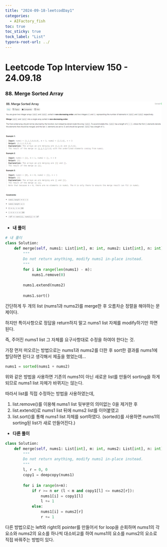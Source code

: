 ```yaml
---
title: "2024-09-18-leetcodDay1"
categories:
  - AIFactory_fish
toc: true
toc_sticky: true
tock_label: "List"
typora-root-url: ../
---
```




# Leetcode Top Interview 150 - 24.09.18

### 88. Merge Sorted Array

![image-20240919011644835](/../assets/images/2024-04-26-UploadTest/image-20240919011644835.png)

- **내 풀이**

```python
# 내 풀이
class Solution:
    def merge(self, nums1: List[int], m: int, nums2: List[int], n: int) -> None:
        """
        Do not return anything, modify nums1 in-place instead.
        """
        for i in range(len(nums1) - m):
            nums1.remove(0)

        nums1.extend(nums2)

        nums1.sort()
```



간단하게 두 개의 list (nums1과 nums2)를 merge한 후 오름차순 정렬을 해야하는 문제이다. 

하지만 특이사항으로 정답을 return하지 말고 nums1 list 자체를 modify하기만 하면 된다.

즉, 주어진 nums1 list 그 자체를 요구사항대로 수정을 하여야 한다는 것.



가장 먼저 떠오르는 방법으로는 nums1과 nums2를 더한 후 sort한 결과를 nums1에 할당하면 된다고 생각해서 제출을 했었는데...

```python
nums1 = sorted(nums1 + nums2)
```

위와 같은 방법을 사용하면 기존의 nums1이 아닌 새로운 list를 만들어 sorting을 하게 되므로 nums1 list 자체가 바뀌지는 않는다.

따라서 list를 직접 수정하는 방법을 사용하였는데, 

1. list.remove()를 이용해 nums1 list 뒷부분의 의미없는 0을 제거한 후
2. list.extend()로 nums1 list 뒤에 nums2 list를 이어붙였고
3. list.sort()를 통해 nums1 list 자체를 sort하였다.
   (sorted()를 사용하면 nums1의 sorting된 list가 새로 만들어진다.) 



- **다른 풀이**

```python
class Solution:
    def merge(self, nums1: List[int], m: int, nums2: List[int], n: int) -> None:
        """
        Do not return anything, modify nums1 in-place instead.
        """
        l, r = 0, 0
        copy1 = deepcopy(nums1)

        for i in range(n+m):
            if r >= n or (l < m and copy1[l] <= nums2[r]):
                nums1[i] = copy1[l]
                l += 1
            else:
                nums1[i] = nums2[r]
                r += 1
```

다른 방법으로는 left와 right의 pointer를 만들어서 for loop을 순회하며 nums1의 각 요소와 nums2의 요소를 하나씩 대소비교를 하여 nums1의 요소를 nums2의 요소로 직접 바꿔주는 방법이 있다.

